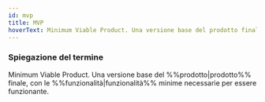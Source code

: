 ```yaml
---
id: mvp
title: MVP
hoverText: Minimum Viable Product. Una versione base del prodotto finale, con le funzionalità minime necessarie per essere funzionante.
---
```


### Spiegazione del termine

Minimum Viable Product. Una versione base del %%prodotto|prodotto%% finale, con le %%funzionalità|funzionalità%% minime necessarie per essere funzionante.